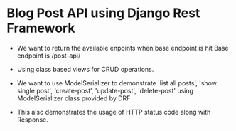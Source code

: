 # Blog Post API using Django Rest Framework

- We want to return the available enpoints when base endpoint is hit
  Base endpoint is /post-api/

- Using class based views for CRUD operations.

- We want to use ModelSerializer to demonstrate 'list all posts', 'show single post', 'create-post', 'update-post', 'delete-post' using ModelSerializer class provided by DRF

- This also demonstrates the usage of HTTP status code along with Response.
